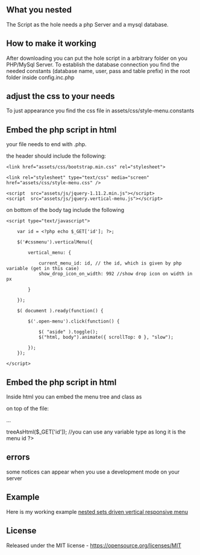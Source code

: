 ## What you nested
The Script as the hole needs a php Server and a mysql database.

## How to make it working
After downloading you can put the hole script in a arbitrary folder on you PHP/MySql Server. To establish the database connection you find the needed constants (database name, user, pass and table prefix) in the root folder inside config.inc.php

## adjust the css to your needs
To just appearance you find the css file in assets/css/style-menu.constants

## Embed the php script in html
your file needs to end with .php.

the header should include the following:

    <link href="assets/css/bootstrap.min.css" rel="stylesheet">

    <link rel="stylesheet" type="text/css" media="screen" href="assets/css/style-menu.css" />

    <script  src="assets/js/jquery-1.11.2.min.js"></script>
    <script  src="assets/js/jquery.vertical-menu.js"></script>

on bottom of the body tag include the following

    <script type="text/javascript">

        var id = <?php echo $_GET['id']; ?>;

        $('#cssmenu').verticalMenu({

            vertical_menu: {

                current_menu_id: id, // the id, which is given by php variable (get in this case)
                show_drop_icon_on_width: 992 //show drop icon on width in px

            }

        });

        $( document ).ready(function() {

            $('.open-menu').click(function() {

                $( "aside" ).toggle();
                $("html, body").animate({ scrollTop: 0 }, "slow");

            });
        });

    </script>



## Embed the php script in html
Inside html you can embed the menu tree and class as

on top of the file:

<?php

require_once ('./classes/sections.class.php'); //include the class

$menu = new sections(); //initialize the classes

?>
...

<?php

            echo $menu->treeAsHtml($_GET['id']); //you can use any variable type as long it is the menu id

?>

## errors
some notices can appear when you use a development mode on your server

## Example
Here is my working example <a href="https://coexample.covisionmedia.com">nested sets driven vertical responsive menu</a>

## License
Released under the MIT license - https://opensource.org/licenses/MIT
